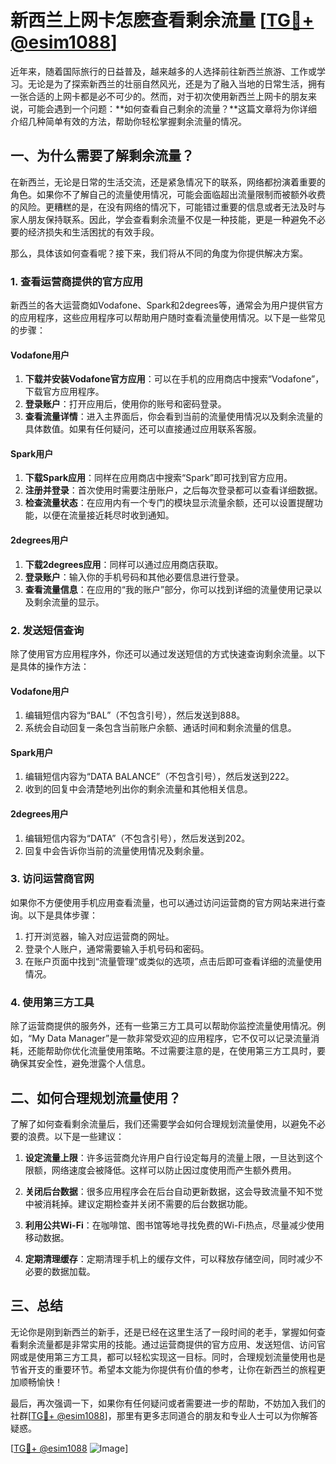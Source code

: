 # 新西兰上网卡怎麽查看剩余流量 [[TG💪+ @esim1088](https://t.me/s/esim1088)]

近年来，随着国际旅行的日益普及，越来越多的人选择前往新西兰旅游、工作或学习。无论是为了探索新西兰的壮丽自然风光，还是为了融入当地的日常生活，拥有一张合适的上网卡都是必不可少的。然而，对于初次使用新西兰上网卡的朋友来说，可能会遇到一个问题：**如何查看自己剩余的流量？**这篇文章将为你详细介绍几种简单有效的方法，帮助你轻松掌握剩余流量的情况。

## 一、为什么需要了解剩余流量？

在新西兰，无论是日常的生活交流，还是紧急情况下的联系，网络都扮演着重要的角色。如果你不了解自己的流量使用情况，可能会面临超出流量限制而被额外收费的风险。更糟糕的是，在没有网络的情况下，可能错过重要的信息或者无法及时与家人朋友保持联系。因此，学会查看剩余流量不仅是一种技能，更是一种避免不必要的经济损失和生活困扰的有效手段。

那么，具体该如何查看呢？接下来，我们将从不同的角度为你提供解决方案。

### 1. 查看运营商提供的官方应用

新西兰的各大运营商如Vodafone、Spark和2degrees等，通常会为用户提供官方的应用程序，这些应用程序可以帮助用户随时查看流量使用情况。以下是一些常见的步骤：

#### Vodafone用户
1. **下载并安装Vodafone官方应用**：可以在手机的应用商店中搜索“Vodafone”，下载官方应用程序。
2. **登录账户**：打开应用后，使用你的账号和密码登录。
3. **查看流量详情**：进入主界面后，你会看到当前的流量使用情况以及剩余流量的具体数值。如果有任何疑问，还可以直接通过应用联系客服。

#### Spark用户
1. **下载Spark应用**：同样在应用商店中搜索“Spark”即可找到官方应用。
2. **注册并登录**：首次使用时需要注册账户，之后每次登录都可以查看详细数据。
3. **检查流量状态**：在应用内有一个专门的模块显示流量余额，还可以设置提醒功能，以便在流量接近耗尽时收到通知。

#### 2degrees用户
1. **下载2degrees应用**：同样可以通过应用商店获取。
2. **登录账户**：输入你的手机号码和其他必要信息进行登录。
3. **查看流量信息**：在应用的“我的账户”部分，你可以找到详细的流量使用记录以及剩余流量的显示。

### 2. 发送短信查询

除了使用官方应用程序外，你还可以通过发送短信的方式快速查询剩余流量。以下是具体的操作方法：

#### Vodafone用户
1. 编辑短信内容为“BAL”（不包含引号），然后发送到888。
2. 系统会自动回复一条包含当前账户余额、通话时间和剩余流量的信息。

#### Spark用户
1. 编辑短信内容为“DATA BALANCE”（不包含引号），然后发送到222。
2. 收到的回复中会清楚地列出你的剩余流量和其他相关信息。

#### 2degrees用户
1. 编辑短信内容为“DATA”（不包含引号），然后发送到202。
2. 回复中会告诉你当前的流量使用情况及剩余量。

### 3. 访问运营商官网

如果你不方便使用手机应用查看流量，也可以通过访问运营商的官方网站来进行查询。以下是具体步骤：

1. 打开浏览器，输入对应运营商的网址。
2. 登录个人账户，通常需要输入手机号码和密码。
3. 在账户页面中找到“流量管理”或类似的选项，点击后即可查看详细的流量使用情况。

### 4. 使用第三方工具

除了运营商提供的服务外，还有一些第三方工具可以帮助你监控流量使用情况。例如，“My Data Manager”是一款非常受欢迎的应用程序，它不仅可以记录流量消耗，还能帮助你优化流量使用策略。不过需要注意的是，在使用第三方工具时，要确保其安全性，避免泄露个人信息。

## 二、如何合理规划流量使用？

了解了如何查看剩余流量后，我们还需要学会如何合理规划流量使用，以避免不必要的浪费。以下是一些建议：

1. **设定流量上限**：许多运营商允许用户自行设定每月的流量上限，一旦达到这个限额，网络速度会被降低。这样可以防止因过度使用而产生额外费用。
   
2. **关闭后台数据**：很多应用程序会在后台自动更新数据，这会导致流量不知不觉中被消耗掉。建议定期检查并关闭不需要的后台数据功能。

3. **利用公共Wi-Fi**：在咖啡馆、图书馆等地寻找免费的Wi-Fi热点，尽量减少使用移动数据。

4. **定期清理缓存**：定期清理手机上的缓存文件，可以释放存储空间，同时减少不必要的数据加载。

## 三、总结

无论你是刚到新西兰的新手，还是已经在这里生活了一段时间的老手，掌握如何查看剩余流量都是非常实用的技能。通过运营商提供的官方应用、发送短信、访问官网或是使用第三方工具，都可以轻松实现这一目标。同时，合理规划流量使用也是节省开支的重要环节。希望本文能为你提供有价值的参考，让你在新西兰的旅程更加顺畅愉快！

最后，再次强调一下，如果你有任何疑问或者需要进一步的帮助，不妨加入我们的社群[[TG💪+ @esim1088](https://t.me/s/esim1088)]，那里有更多志同道合的朋友和专业人士可以为你解答疑惑。

[[TG💪+ @esim1088](https://t.me/s/esim1088) ![Image](https://i.postimg.cc/4NQfJmqS/Snipaste-2025-05-13-00-14-12.png)]